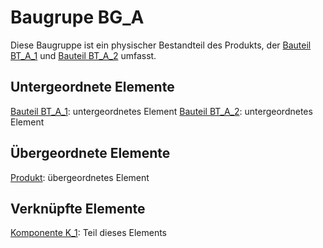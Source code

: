 # Baugrupe BG_A
Diese Baugruppe ist ein physischer Bestandteil des Produkts, der [Bauteil BT_A_1](BT_A_1.md) und [Bauteil BT_A_2](BT_A_2.md) umfasst.

## Untergeordnete Elemente
[Bauteil BT_A_1](BT_A_1.md): untergeordnetes Element
[Bauteil BT_A_2](BT_A_2.md): untergeordnetes Element

## Übergeordnete Elemente
[Produkt](Produkt.md): übergeordnetes Element

## Verknüpfte Elemente
[Komponente K_1](K_1.md): Teil dieses Elements
